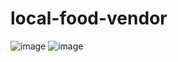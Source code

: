 # local-food-vendor



![image](https://github.com/vedangit/local-food-vendors/assets/117835144/efee8ca3-8edb-4852-90bf-a5c3b46db0f2)
![image](https://github.com/vedangit/local-food-vendors/assets/117835144/27c49bb7-386f-4a95-ace6-e55b065cb834)

